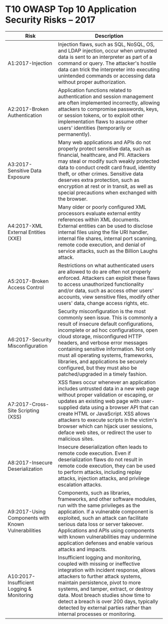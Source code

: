 # T10 OWASP Top 10 Application Security Risks – 2017

| Risk | Description | 
| -- | -- |
| A1:2017-Injection | Injection flaws, such as SQL, NoSQL, OS, and LDAP injection, occur when untrusted data is sent to an interpreter as part of a command or query. The attacker's hostile data can trick the interpreter into executing unintended commands or accessing data without proper authorization. |
| A2:2017-Broken Authentication |Application functions related to authentication and session management are often implemented incorrectly, allowing attackers to compromise passwords, keys, or session tokens, or to exploit other implementation flaws to assume other users' identities (temporarily or permanently). |
| A3:2017-Sensitive Data Exposure | Many web applications and APIs do not properly protect sensitive data, such as financial, healthcare, and PII. Attackers may steal or modify such weakly protected data to conduct credit card fraud, identity theft, or other crimes. Sensitive data deserves extra protection, such as encryption at rest or in transit, as well as special precautions when exchanged with the browser. |
| A4:2017-XML External Entities (XXE) | Many older or poorly configured XML processors evaluate external entity references within XML documents. External entities can be used to disclose internal files using the file URI handler, internal file shares, internal port scanning, remote code execution, and denial of service attacks, such as the Billion Laughs attack. |
| A5:2017-Broken Access Control | Restrictions on what authenticated users are allowed to do are often not properly enforced. Attackers can exploit these flaws to access unauthorized functionality and/or data, such as access other users' accounts, view sensitive files, modify other users' data, change access rights, etc. |
| A6:2017-Security Misconfiguration | Security misconfiguration is the most commonly seen issue. This is commonly a result of insecure default configurations, incomplete or ad hoc configurations, open cloud storage, misconfigured HTTP headers, and verbose error messages containing sensitive information. Not only must all operating systems, frameworks, libraries, and applications be securely configured, but they must also be patched/upgraded in a timely fashion. |
| A7:2017-Cross-Site Scripting (XSS) | XSS flaws occur whenever an application includes untrusted data in a new web page without proper validation or escaping, or updates an existing web page with user-supplied data using a browser API that can create HTML or JavaScript. XSS allows attackers to execute scripts in the victim's browser which can hijack user sessions, deface web sites, or redirect the user to malicious sites. |
| A8:2017-Insecure Deserialization | Insecure deserialization often leads to remote code execution. Even if deserialization flaws do not result in remote code execution, they can be used to perform attacks, including replay attacks, injection attacks, and privilege escalation attacks. |
| A9:2017-Using Components with Known Vulnerabilities | Components, such as libraries, frameworks, and other software modules, run with the same privileges as the application. If a vulnerable component is exploited, such an attack can facilitate serious data loss or server takeover. Applications and APIs using components with known vulnerabilities may undermine application defenses and enable various attacks and impacts. |
| A10:2017-Insufficient Logging & Monitoring| Insufficient logging and monitoring, coupled with missing or ineffective integration with incident response, allows attackers to further attack systems, maintain persistence, pivot to more systems, and tamper, extract, or destroy data. Most breach studies show time to detect a breach is over 200 days, typically detected by external parties rather than internal processes or monitoring. |
